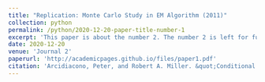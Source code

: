 ```yaml
---
title: "Replication: Monte Carlo Study in EM Algorithm (2011)"
collection: python
permalink: /python/2020-12-20-paper-title-number-1
excerpt: 'This paper is about the number 2. The number 2 is left for future work.'
date: 2020-12-20
venue: 'Journal 2'
paperurl: 'http://academicpages.github.io/files/paper1.pdf'
citation: 'Arcidiacono, Peter, and Robert A. Miller. &quot;Conditional choice probability estimation of dynamic discrete choice models with unobserved heterogeneity.&quot; <i>Econometrica 79.6 (2011): 1823-1867.</i>'
---
```

